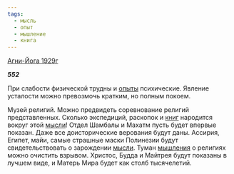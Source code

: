 ```yaml
---
tags:
  - мысль
  - опыт
  - мышление
  - книга
---
```

[Агни-Йога 1929г](https://127.0.0.1:4002/agni/1929)

___552___

При слабости физической трудны и [опыты](../../../tags/#опыт) психические. Явление усталости можно превозмочь кратким, но полным покоем.   

Музей религий. Можно предвидеть соревнование религий представленных. Сколько экспедиций, раскопок и [книг](../../../tags/#книга) народится вокруг этой [мысли](../../../tags/#мысль)! Отдел Шамбалы и Махатм пусть будет впервые показан. Даже все доисторические верования будут даны. Ассирия, Египет, майи, самые страшные маски Полинезии будут свидетельствовать о зарождении [мысли](../../../tags/#мысль). Туман [мышления](../../../tags/#мышление) о религиях можно очистить взрывом. Христос, Будда и Майтрея будут показаны в лучшем виде, и Матерь Мира будет как столб тысячелетий.